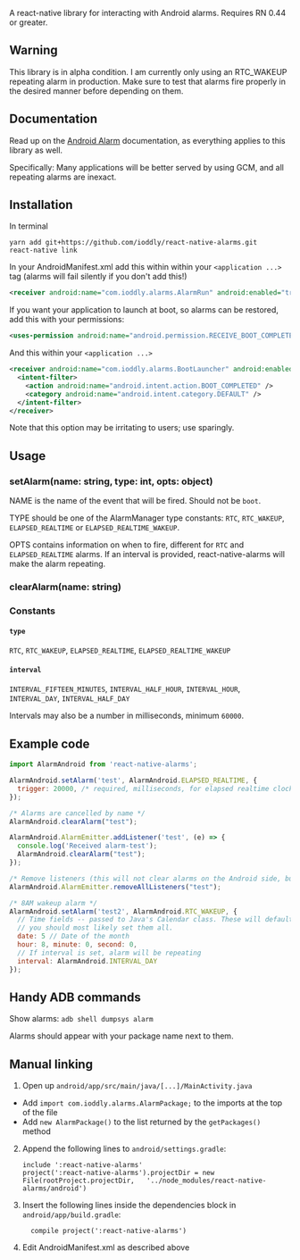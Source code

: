 A react-native library for interacting with Android alarms. Requires RN 0.44 or greater.

## Warning

This library is in alpha condition. I am currently only using an RTC_WAKEUP repeating alarm in production. Make sure to
test that alarms fire properly in the desired manner before depending on them.

## Documentation

Read up on the [Android Alarm](https://developer.android.com/training/scheduling/alarms.html) documentation, as
everything applies to this library as well.

Specifically: Many applications will be better served by using GCM, and all repeating alarms are inexact.



## Installation

In terminal

```shell
yarn add git+https://github.com/ioddly/react-native-alarms.git
react-native link
```
In your AndroidManifest.xml  add this within within your `<application ...>` tag (alarms will fail silently if you
don't add this!)

```xml
<receiver android:name="com.ioddly.alarms.AlarmRun" android:enabled="true"></receiver> 
```

If you want your application to launch at boot, so alarms can be restored, add this with your permissions:

```xml
<uses-permission android:name="android.permission.RECEIVE_BOOT_COMPLETED" />
```

And this within your `<application ...>` 

```xml
<receiver android:name="com.ioddly.alarms.BootLauncher" android:enabled="true">
  <intent-filter>
    <action android:name="android.intent.action.BOOT_COMPLETED" />
    <category android:name="android.intent.category.DEFAULT" />
  </intent-filter>
</receiver>
```

Note that this option may be irritating to users; use sparingly.

## Usage

### setAlarm(name: string, type: int, opts: object)

NAME is the name of the event that will be fired. Should not be `boot`.

TYPE should be one of the AlarmManager type constants: `RTC`, `RTC_WAKEUP`, `ELAPSED_REALTIME` or `ELAPSED_REALTIME_WAKEUP`.

OPTS contains information on when to fire, different for `RTC` and `ELAPSED_REALTIME` alarms. If an interval is provided,
react-native-alarms will make the alarm repeating.

### clearAlarm(name: string)

### Constants

#### `type`

`RTC`, `RTC_WAKEUP`, `ELAPSED_REALTIME`, `ELAPSED_REALTIME_WAKEUP`

#### `interval`

`INTERVAL_FIFTEEN_MINUTES`, `INTERVAL_HALF_HOUR`, `INTERVAL_HOUR`, `INTERVAL_DAY`, `INTERVAL_HALF_DAY`

Intervals may also be a number in milliseconds, minimum `60000`.

## Example code

```javascript
import AlarmAndroid from 'react-native-alarms';

AlarmAndroid.setAlarm('test', AlarmAndroid.ELAPSED_REALTIME, {
  trigger: 20000, /* required, milliseconds, for elapsed realtime clocks */
});

/* Alarms are cancelled by name */
AlarmAndroid.clearAlarm("test");

AlarmAndroid.AlarmEmitter.addListener('test', (e) => {
  console.log('Received alarm-test');
  AlarmAndroid.clearAlarm("test");
});

/* Remove listeners (this will not clear alarms on the Android side, but is recommended when an alarm is removed) */
AlarmAndroid.AlarmEmitter.removeAllListeners("test");

/* 8AM wakeup alarm */
AlarmAndroid.setAlarm('test2', AlarmAndroid.RTC_WAKEUP, {
  // Time fields -- passed to Java's Calendar class. These will default to the current time if not provided
  // you should most likely set them all.
  date: 5 // Date of the month
  hour: 8, minute: 0, second: 0,
  // If interval is set, alarm will be repeating
  interval: AlarmAndroid.INTERVAL_DAY 
});

```

## Handy ADB commands

Show alarms: `adb shell dumpsys alarm`

Alarms should appear with your package name next to them.

## Manual linking

1. Open up `android/app/src/main/java/[...]/MainActivity.java`
  - Add `import com.ioddly.alarms.AlarmPackage;` to the imports at the top of the file
  - Add `new AlarmPackage()` to the list returned by the `getPackages()` method
2. Append the following lines to `android/settings.gradle`:
  	```
  	include ':react-native-alarms'
  	project(':react-native-alarms').projectDir = new File(rootProject.projectDir, 	'../node_modules/react-native-alarms/android')
  	```
3. Insert the following lines inside the dependencies block in `android/app/build.gradle`:
  	```
      compile project(':react-native-alarms')
  	```

4. Edit AndroidManifest.xml as described above
